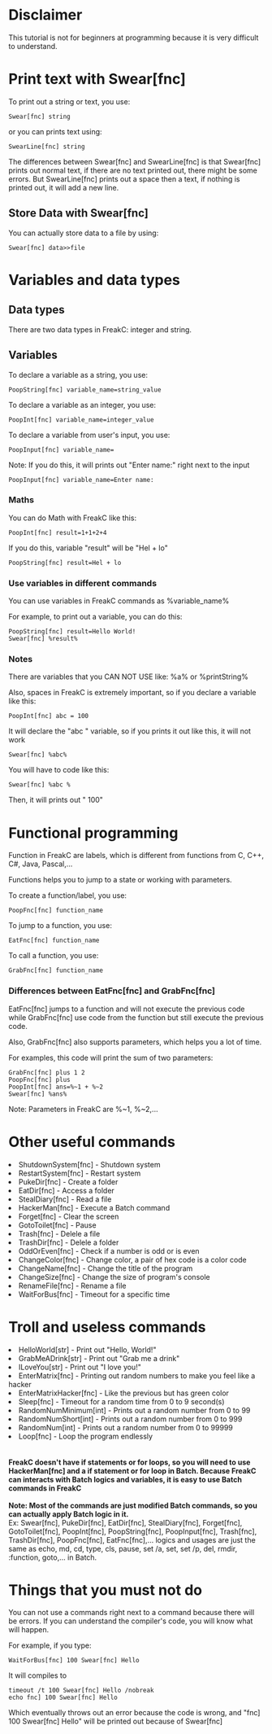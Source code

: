 # Disclaimer
This tutorial is not for beginners at programming because it is very difficult to understand.

# Print text with Swear[fnc]
To print out a string or text, you use:

	Swear[fnc] string

or you can prints text using:

	SwearLine[fnc] string

The differences between Swear[fnc] and SwearLine[fnc] is that Swear[fnc] prints out normal text, if there are no text printed out, there might be some errors. But SwearLine[fnc] prints out a space then a text, if nothing is printed out, it will add a new line.

## Store Data with Swear[fnc]
You can actually store data to a file by using:

	Swear[fnc] data>>file


# Variables and data types

## Data types
There are two data types in FreakC: integer and string.

## Variables
To declare a variable as a string, you use:

	PoopString[fnc] variable_name=string_value

To declare a variable as an integer, you use:

	PoopInt[fnc] variable_name=integer_value

To declare a variable from user's input, you use:

	PoopInput[fnc] variable_name=

Note: If you do this, it will prints out "Enter name:" right next to the input

	PoopInput[fnc] variable_name=Enter name:

### Maths 
You can do Math with FreakC like this:

	PoopInt[fnc] result=1+1+2+4

If you do this, variable "result" will be "Hel + lo"

	PoopString[fnc] result=Hel + lo

### Use variables in different commands
You can use variables in FreakC commands as %variable_name%

For example, to print out a variable, you can do this:

	PoopString[fnc] result=Hello World!
	Swear[fnc] %result%

### Notes
There are variables that you CAN NOT USE like: %a% or %printString%

Also, spaces in FreakC is extremely important, so if you declare a variable like this:

	PoopInt[fnc] abc = 100

It will declare the "abc " variable, so if you prints it out like this, it will not work

	Swear[fnc] %abc%
	
You will have to code like this:

	Swear[fnc] %abc %
	
Then, it will prints out " 100"

# Functional programming
Function in FreakC are labels, which is different from functions from C, C++, C#, Java, Pascal,...

Functions helps you to jump to a state or working with parameters.

To create a function/label, you use:

	PoopFnc[fnc] function_name

To jump to a function, you use:

	EatFnc[fnc] function_name

To call a function, you use:

	GrabFnc[fnc] function_name

### Differences between EatFnc[fnc] and GrabFnc[fnc]
EatFnc[fnc] jumps to a function and will not execute the previous code while GrabFnc[fnc] use code from the function but still execute the previous code.

Also, GrabFnc[fnc] also supports parameters, which helps you a lot of time.

For examples, this code will print the sum of two parameters:

	GrabFnc[fnc] plus 1 2
	PoopFnc[fnc] plus
	PoopInt[fnc] ans=%~1 + %~2
	Swear[fnc] %ans%

Note: Parameters in FreakC are %~1, %~2,...

# Other useful commands
<li>ShutdownSystem[fnc] - Shutdown system</li>
<li>RestartSystem[fnc] - Restart system</li>
<li>PukeDir[fnc] - Create a folder</li>
<li>EatDir[fnc] - Access a folder</li>
<li>StealDiary[fnc] - Read a file</li>
<li>HackerMan[fnc] - Execute a Batch command</li>
<li>Forget[fnc] - Clear the screen</li>
<li>GotoToilet[fnc] - Pause</li>
<li>Trash[fnc] - Delele a file</li>
<li>TrashDir[fnc] - Delele a folder</li>
<li>OddOrEven[fnc] - Check if a number is odd or is even</li>
<li>ChangeColor[fnc] - Change color, a pair of hex code is a color code</li>
<li>ChangeName[fnc] - Change the title of the program</li>
<li>ChangeSize[fnc] - Change the size of program's console</li>
<li>RenameFile[fnc] - Rename a file</li>
<li>WaitForBus[fnc] - Timeout for a specific time</li>


# Troll and useless commands
<li>HelloWorld[str] - Print out "Hello, World!"</li>
<li>GrabMeADrink[str] - Print out "Grab me a drink"</li>
<li>ILoveYou[str] - Print out "I love you!"</li>
<li>EnterMatrix[fnc] - Printing out random numbers to make you feel like a hacker</li>
<li>EnterMatrixHacker[fnc] - Like the previous but has green color</li>
<li>Sleep[fnc] - Timeout for a random time from 0 to 9 second(s)</li>
<li>RandomNumMinimum[int] - Prints out a random number from 0 to 99</li>
<li>RandomNumShort[int] - Prints out a random number from 0 to 999</li>
<li>RandomNum[int] - Prints out a random number from 0 to 99999</li>
<li>Loop[fnc] - Loop the program endlessly</li>

<br/>
<br/>
<b>FreakC doesn't have if statements or for loops, so you will need to use HackerMan[fnc] and a if statement or for loop in Batch. Because FreakC can interacts with Batch logics and variables, it is easy to use Batch commands in FreakC</b>
<br/>
<br/>
<b>Note: Most of the commands are just modified Batch commands, so you can actually apply Batch logic in it.</b>
<br/>
Ex: Swear[fnc], PukeDir[fnc], EatDir[fnc], StealDiary[fnc], Forget[fnc], GotoToilet[fnc], PoopInt[fnc], PoopString[fnc], PoopInput[fnc], Trash[fnc], TrashDir[fnc], PoopFnc[fnc], EatFnc[fnc],... logics and usages are just the same as echo, md, cd, type, cls, pause, set /a, set, set /p, del, rmdir, :function, goto,... in Batch.
<br/>

# Things that you must not do
You can not use a commands right next to a command because there will be errors. If you can understand the compiler's code, you will know what will happen.

For example, if you type:

	WaitForBus[fnc] 100 Swear[fnc] Hello

It will compiles to

	timeout /t 100 Swear[fnc] Hello /nobreak
	echo fnc] 100 Swear[fnc] Hello
	
Which eventually throws out an error because the code is wrong, and "fnc] 100 Swear[fnc] Hello" will be printed out because of Swear[fnc]
